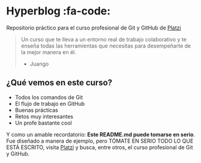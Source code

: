 # Hyperblog :fa-code:

Repositorio práctico para el curso profesional de Git y GitHub de [Platzi](https://platzi.com/)

> Un curso que te lleva a un entorno real de trabajo colaborativo y te enseña todas las herramientas que necesitas para desempeñarte de la mejor manera en él.
>
> - Juango

## ¿Qué vemos en este curso?

- Todos los comandos de Git
- El flujo de trabajo en GitHub
- Buenas prácticas
- Retos muy interesantes
- Un profe bastante cool

Y como un amable recordatorio: **Este README.md puede tomarse en serio**. Fue diseñado a manera de ejemplo, pero TÓMATE EN SERIO TODO LO QUE ESTÁ ESCRITO, visita [Platzi](https://platzi.com/) y busca, entre otros, el curso profesional de Git y GitHub.
